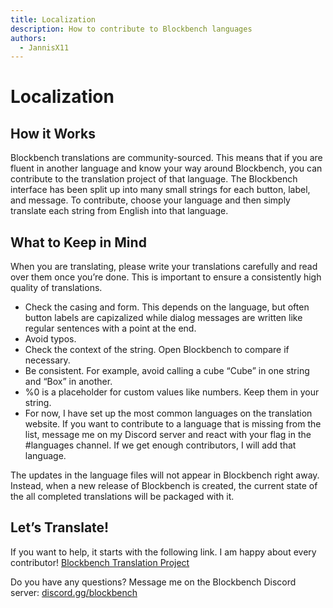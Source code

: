 ```yaml
---
title: Localization
description: How to contribute to Blockbench languages
authors:
  - JannisX11
---
```


# Localization

## How it Works
Blockbench translations are community-sourced. This means that if you are fluent in another language and know your way around Blockbench, you can contribute to the translation project of that language. The Blockbench interface has been split up into many small strings for each button, label, and message. To contribute, choose your language and then simply translate each string from English into that language.

## What to Keep in Mind
When you are translating, please write your translations carefully and read over them once you’re done. This is important to ensure a consistently high quality of translations.

- Check the casing and form. This depends on the language, but often button labels are capizalized while dialog messages are written like regular sentences with a point at the end.
- Avoid typos.
- Check the context of the string. Open Blockbench to compare if necessary.
- Be consistent. For example, avoid calling a cube “Cube” in one string and “Box” in another.
- %0 is a placeholder for custom values like numbers. Keep them in your string.
- For now, I have set up the most common languages on the translation website. If you want to contribute to a language that is missing from the list, message me on my Discord server and react with your flag in the #languages channel. If we get enough contributors, I will add that language.

The updates in the language files will not appear in Blockbench right away. Instead, when a new release of Blockbench is created, the current state of the all completed translations will be packaged with it.

## Let’s Translate!
If you want to help, it starts with the following link. I am happy about every contributor! [Blockbench Translation Project](https://poeditor.com/join/project/EFP1ygSsn7)

Do you have any questions? Message me on the Blockbench Discord server: [discord.gg/blockbench](https://discord.gg/blockbench/)
